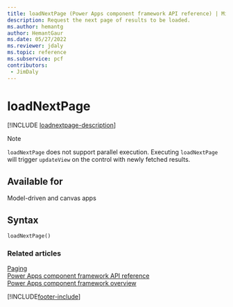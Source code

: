 ```yaml
---
title: loadNextPage (Power Apps component framework API reference) | Microsoft Docs
description: Request the next page of results to be loaded.
ms.author: hemantg
author: HemantGaur
ms.date: 05/27/2022
ms.reviewer: jdaly
ms.topic: reference
ms.subservice: pcf
contributors:
 - JimDaly
---
```


# loadNextPage

[!INCLUDE [loadnextpage-description](includes/loadnextpage-description.md)]

> [!NOTE]
> `loadNextPage` does not support parallel execution.
> Executing `loadNextPage` will trigger `updateView` on the control with newly fetched results.

## Available for

Model-driven and canvas apps

## Syntax

`loadNextPage()`

### Related articles

[Paging](../paging.md)<br/>
[Power Apps component framework API reference](../../reference/index.md)<br/>
[Power Apps component framework overview](../../overview.md)

[!INCLUDE[footer-include](../../../../includes/footer-banner.md)]
